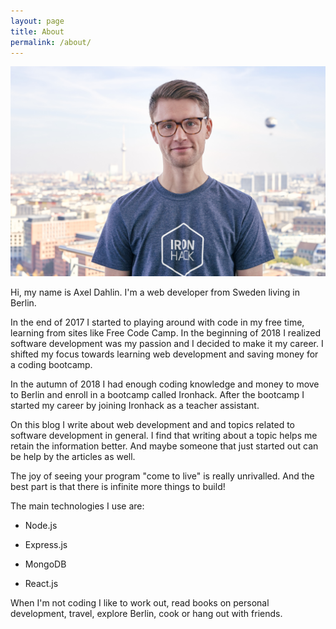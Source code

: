 ```yaml
---
layout: page
title: About
permalink: /about/
---
```


<img src="/assets/images/me_big.jpg" alt="This is me." />

Hi, my name is Axel Dahlin. I'm a web developer from Sweden living in Berlin. 

In the end of 2017 I started to playing around with code in my free time, learning from sites like Free Code Camp. In the beginning of 2018 I realized software development was my passion and I decided to make it my career. I shifted my focus towards learning web development and saving money for a coding bootcamp.

In the autumn of 2018 I had enough coding knowledge and money to move to Berlin and enroll in a bootcamp called Ironhack. After the bootcamp I started my career by joining Ironhack as a teacher assistant. 

On this blog I write about web development and and topics related to software development in general. I find that writing about a topic helps me retain the information better. And maybe someone that just started out can be help by the articles as well.

The joy of seeing your program "come to live" is really unrivalled. And the best part is that there is infinite more things to build!

The main technologies I use are:

* Node.js

* Express.js

* MongoDB

* React.js 


When I'm not coding I like to work out, read books on personal development, travel, explore Berlin, cook or hang out with friends. 



